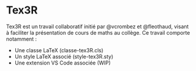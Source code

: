 # Tex3R

Tex3R est un travail collaboratif initié par @vcrombez et @fleothaud, visant à faciliter la présentation de cours de maths au collège. Ce travail comporte notamment :
- Une classe LaTeX (classe-tex3R.cls)
- Un style LaTeX associé (style-tex3R.sty)
- Une extension VS Code associée (WIP)
